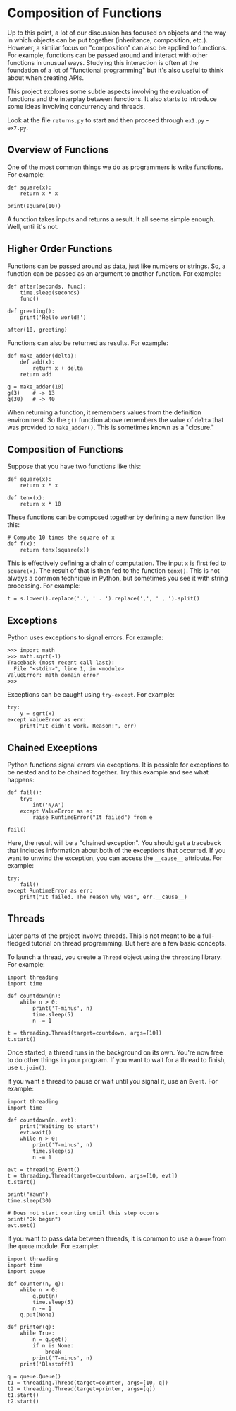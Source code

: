 # Composition of Functions

Up to this point, a lot of our discussion has focused on objects and
the way in which objects can be put together (inheritance,
composition, etc.).  However, a similar focus on "composition" can
also be applied to functions.  For example, functions can be passed
around and interact with other functions in unusual ways.  Studying
this interaction is often at the foundation of a lot of "functional
programming" but it's also useful to think about when creating
APIs.

This project explores some subtle aspects involving the evaluation
of functions and the interplay between functions.  It also starts
to introduce some ideas involving concurrency and threads.

Look at the file `returns.py` to start and then proceed through
`ex1.py` - `ex7.py`. 

## Overview of Functions

One of the most common things we do as programmers is write functions.
For example:

```
def square(x):
    return x * x

print(square(10))
```

A function takes inputs and returns a result. It all seems simple
enough. Well, until it's not.

## Higher Order Functions

Functions can be passed around as data, just like numbers or strings.
So, a function can be passed as an argument to another function.  For
example:

```
def after(seconds, func):
    time.sleep(seconds)
    func()

def greeting():
    print('Hello world!')

after(10, greeting)
```

Functions can also be returned as results.  For example:

```
def make_adder(delta):
    def add(x):
        return x + delta
    return add

g = make_adder(10)
g(3)    # -> 13
g(30)   # -> 40
```

When returning a function, it remembers values from the definition
environment.  So the `g()` function above remembers the value of
`delta` that was provided to `make_adder()`.  This is sometimes known
as a "closure."

## Composition of Functions

Suppose that you have two functions like this:

```
def square(x):
    return x * x

def tenx(x):
    return x * 10
```

These functions can be composed together by defining a new function like this:

```
# Compute 10 times the square of x
def f(x):
    return tenx(square(x))
```

This is effectively defining a chain of computation.  The input `x` is
first fed to `square(x)`. The result of that is then fed to the
function `tenx()`.  This is not always a common technique in Python,
but sometimes you see it with string processing.  For example:

```
t = s.lower().replace('.', ' . ').replace(',', ' , ').split()
```

## Exceptions

Python uses exceptions to signal errors.  For example:

```
>>> import math
>>> math.sqrt(-1)
Traceback (most recent call last):
  File "<stdin>", line 1, in <module>
ValueError: math domain error
>>>
```

Exceptions can be caught using `try-except`.  For example:

```
try:
    y = sqrt(x)
except ValueError as err:
    print("It didn't work. Reason:", err)
```

## Chained Exceptions

Python functions signal errors via exceptions.  It is possible for
exceptions to be nested and to be chained together.  Try this example
and see what happens:

```
def fail():
    try:
        int('N/A')
    except ValueError as e:
        raise RuntimeError("It failed") from e

fail()
```

Here, the result will be a "chained exception".  You should get a
traceback that includes information about both of the exceptions that
occurred.  If you want to unwind the exception, you can access the
`__cause__` attribute.  For example:

```
try:
    fail()
except RuntimeError as err:
    print("It failed. The reason why was", err.__cause__)
```

## Threads

Later parts of the project involve threads.  This is not meant to be a
full-fledged tutorial on thread programming.  But here are a few basic
concepts.

To launch a thread, you create a `Thread` object using the `threading`
library.  For example:

```
import threading
import time

def countdown(n):
    while n > 0:
        print('T-minus', n)
        time.sleep(5)
        n -= 1

t = threading.Thread(target=countdown, args=[10])
t.start()
```

Once started, a thread runs in the background on its own.  You're now
free to do other things in your program.  If you want to wait for a
thread to finish, use `t.join()`.

If you want a thread to pause or wait until you signal it, use an
`Event`.  For example:

```
import threading
import time

def countdown(n, evt):
    print("Waiting to start")
    evt.wait()
    while n > 0:
        print('T-minus', n)
        time.sleep(5)
        n -= 1

evt = threading.Event()
t = threading.Thread(target=countdown, args=[10, evt])
t.start()

print("Yawn")
time.sleep(30)

# Does not start counting until this step occurs
print("Ok begin")
evt.set()
```

If you want to pass data between threads, it is common to use a
`Queue` from the `queue` module. For example:

```
import threading
import time
import queue

def counter(n, q):
    while n > 0:
        q.put(n)
        time.sleep(5)
        n -= 1
    q.put(None)

def printer(q):
    while True:
        n = q.get()
        if n is None:
            break
        print('T-minus', n)
    print('Blastoff!)

q = queue.Queue()
t1 = threading.Thread(target=counter, args=[10, q])
t2 = threading.Thread(target=printer, args=[q])
t1.start()
t2.start()
```

